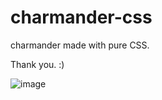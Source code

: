 # charmander-css
charmander made with pure CSS.

Thank you. :) 


![image](https://github.com/lunar1o/charmander-css/assets/127144808/b9d704eb-5c3d-49ac-a292-880db5cb4ad2)

